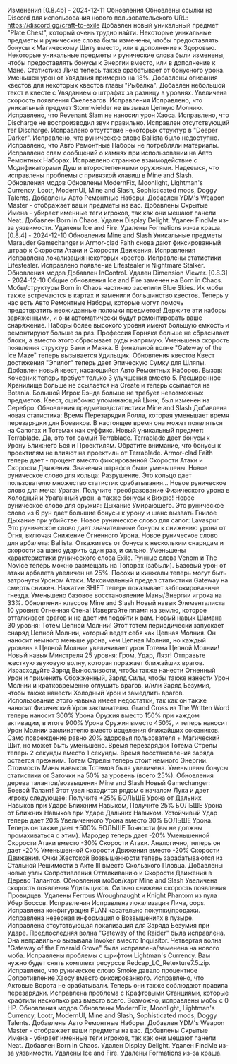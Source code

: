 Изменения
[0.8.4b] - 2024-12-11
Обновления
Обновлены ссылки на Discord для использования нового пользовательского URL: https://discord.gg/craft-to-exile
Добавлен новый уникальный предмет "Plate Chest", который очень трудно найти.
Некоторые уникальные предметы и рунические слова были изменены, чтобы предоставлять бонусы к Магическому Щиту вместо, или в дополнение к Здоровью.
Некоторые уникальные предметы и рунические слова были изменены, чтобы предоставлять бонусы к Энергии вместо, или в дополнение к Мане.
Статистика Лича теперь также срабатывает от бонусного урона.
Уменьшен урон от Увядания примерно на 18%.
Добавлены описания квестов для некоторых квестов главы "Рыбалка".
Добавлен небольшой текст в квесте с Увяданием о штрафах за разницу в уровнях.
Увеличена скорость появления Скелевагов.
Исправления
Исправлено, что уникальный предмет Stormwielder не вызывал Цепную Молнию.
Исправлено, что Revenant Slam не наносил урон Хаоса.
Исправлено, что Discharge не воспроизводил звук правильно.
Исправлен отсутствующий тег Discharge.
Исправлено отсутствие некоторых структур в "Deeper Darker".
Исправлено, что руническое слово Ballista было недоступно.
Исправлено, что Авто Ремонтные Наборы не потребляли материалы.
Исправлено спам сообщений о камнях при использовании на Авто Ремонтных Наборах.
Исправлено странное взаимодействие с Модификаторами Душ и второстепенными оружиями.
Надеемся, что исправлены проблемы с привязкой клавиш в Mine and Slash.
Обновления модов
Обновлены ModernFix, Moonlight, Lightman's Currency, Lootr, ModernUI, Mine and Slash, Sophisticated mods, Doggy Talents.
Добавлены Авто Ремонтные Наборы.
Добавлен YDM's Weapon Master - отображает ваши предметы на вас.
Добавлены Скрытые Имена - убирает именные теги игроков, так как они мешают панели Neat.
Добавлен Born in Chaos.
Удален Display Delight.
Удален FindMe из-за уязвимости.
Удалены Ice and Fire.
Удалены Formations из-за краша.
[0.8.4] - 2024-12-10
Обновления Mine and Slash
Уникальные предметы Marauder Gamechanger и Armor-clad Faith снова дают фиксированный штраф к Скорости Атаки и Скорости Движения.
Исправления
Исправлена локализация некоторых квестов.
Исправлены статистики Lifestealer.
Исправлено появление Lifestealer и Nightmare Stalker.
Обновления модов
Добавлен InControl.
Удален Dimension Viewer.
[0.8.3] - 2024-12-10
Общие обновления
Ice and Fire заменен на Born in Chaos. Мобы/структуры Born in Chaos частично заселили Blue Skies. Их мобы также встречаются в картах и заменили большинство квестов.
Теперь у нас есть Авто Ремонтные Наборы, которые могут помочь предотвратить неожиданные поломки предметов! Держите эти наборы заряженными, и они автоматически будут ремонтировать ваше снаряжение. Наборы более высокого уровня имеют большую емкость и ремонтируют больше за раз.
Профессия Горняка больше не сбрасывает блоки, а вместо этого сбрасывает руды напрямую.
Уменьшена скорость появления структур Бани и Маяка.
В финальной волне "Gateway of the Ice Maze" теперь вызывается Удильщик.
Обновления квестов
Квест достижения "Эпилог" теперь дает Эпическую Сумку для Шляпы.
Добавлен новый квест, касающийся Авто Ремонтных Наборов.
Вызов: Кочевник теперь требует только 3 улучшения вместо 5.
Расширенное Хранилище больше не ссылается на Create и теперь ссылается на Botania.
Большой Игрок Бэнда больше не требует невозможных предметов.
Квест, ошибочно упоминающий Цинк, был изменен на Серебро.
Обновления предметов/статистики Mine and Slash
Добавлена новая статистика: Время Перезарядки Ролла, которая уменьшает время перезарядки для Боевиков. В настоящее время она может появляться на Сапогах и Тотемах как суффикс.
Новый уникальный предмет: Terrablade. Да, это тот самый Terrablade. Terrablade дает бонусы к Урону Ближнего Боя и Проектилям. Обратите внимание, что бонусы к проектилям не влияют на проектиль от Terrablade.
Armor-clad Faith теперь дает - процент вместо фиксированной Скорости Атаки и Скорости Движения. Значения штрафов были уменьшены.
Новое руническое слово для кольца: Разрушение. Это кольцо дает пользователю множество статистик срабатывания...
Новое руническое слово для меча: Ураган. Получите преобразование Физического урона в Холодный и Ураганный урон, а также бонусы к Вихрю!
Новое руническое слово для оружия: Дыхание Умирающего. Это руническое слово из 6 рун дает большие бонусы к урону и шанс вызвать Гнилое Дыхание при убийстве.
Новое руническое слово для сапог: Lavaspur. Это руническое слово дает значительные бонусы к снижению урона от Огня, включая Снижение Огненного Урона.
Новое руническое слово для арбалета: Ballista. Откажитесь от бонуса к нескольким снарядам и скорости за шанс ударить один раз, и сильно.
Уменьшены характеристики рунического слова Exile.
Рунные слова Venom и The Novice теперь можно размещать на Топорах (забыли).
Базовый урон от атаки арбалета увеличен на 25%.
Посохи и кинжалы теперь могут быть затронуты Уроном Атаки.
Максимальный предел статистики Gateway на смерть снижен.
Нажатие SHIFT теперь показывает заблокированные гнезда.
Уменьшено базовое восстановление Маны/Энергии игрока на 33%.
Обновления классов Mine and Slash
Новый навык Элементалиста 10 уровня: Огненная Стена! Извергайте пламя на землю, которое отталкивает врагов и не дает им подойти к вам.
Новый навык Шамана 30 уровня: Тотем Цепной Молнии! Этот тотем периодически запускает снаряд Цепной Молнии, который ведет себя как Цепная Молния. Он наносит немного меньше урона, чем Цепная Молния, но каждый уровень в Цепной Молнии увеличивает урон Тотема Цепной Молнии!
Новый навык Минстреля 25 уровня: Гром, Удар, Лязг! Отправьте жесткую звуковую волну, которая поражает ближайших врагов. Израсходуйте Заряд Выносливости, чтобы также нанести Огненный Урон и применить Обожженный, Заряд Силы, чтобы также нанести Урон Молнии и кратковременно оглушить врагов, и/или Заряд Безумия, чтобы также нанести Холодный Урон и замедлить врагов. Использование этого навыка имеет недостатки, так как он также наносит Физический Урон заклинателю.
Grand Cross из The Written Word теперь наносит 300% Урона Оружия вместо 150% при каждом активации, в итоге 900% Урона Оружия вместо 450%, и теперь наносит Урон Молнии заклинателю вместо исцеления ближайших союзников. Само повреждение равно 20% здоровья пользователя + Магический Щит, но может быть уменьшено.
Время перезарядки Тотема Стрелы теперь 2 секунды вместо 1 секунды. Время восстановления заряда остается прежним.
Тотем Стрелы теперь стоит немного Энергии.
Стоимость Маны навыков Тотемов была увеличена.
Уменьшены бонусы статистики от Заточки на 50% за уровень (всего 25%).
Обновления дерева талантов/возвышения Mine and Slash
Новый Gamechanger: Боевой Талант! Этот узел находится рядом с началом Лука и дает игроку следующее: Получите +25% БОЛЬШЕ Урона от Дальних Навыков при Ударе Ближним Навыком, Получите 25% БОЛЬШЕ Урона от Ближних Навыков при Ударе Дальних Навыком.
Устойчивый Удар теперь дает 20% Увеличенного Урона вместо 30% БОЛЬШЕ Урона. Теперь он также дает +500% БОЛЬШЕ Точности (вы не должны промахиваться с этим).
Мародер теперь дает -20% Уменьшенной Скорости Атаки вместо -30% Скорости Атаки. Аналогично, теперь он дает -20% Уменьшенной Скорости Движения вместо -20% Скорости Движения.
Очки Жестокой Возвышенности теперь зарабатываются из Стальной Решимости в Акте III вместо Скользкого Пловца.
Добавлены новые узлы Сопротивления Отталкиванию и Скорости Движения в Дерево Талантов.
Обновления мобов/карт Mine and Slash
Увеличена скорость появления Удильщиков.
Сильно снижена скорость появления Провидцев.
Удалены Ferrous Wroughnaught и Knight Phantom из пула Убер Боссов.
Исправления
Исправлена локализация Лича, оops.
Исправлена конфигурация FLAN касательно покупки/продажи.
Исправлена неверная информация о Возвышениях в пузыре.
Исправлена отсутствующая локализация для Заряда Безумия при Ударе.
Предпоследняя волна "Gateway of the Raider" была исправлена. Она неправильно вызывала Invoker вместо Inquisitor.
Четвертая волна "Gateway of the Emerald Grove" была исправлена/заменена на нового моба.
Исправлены проблемы с шрифтом Lightman's Currency. Вам нужно будет снять комплект ресурсов Redcap_LC_Retexture7.5.zip.
Исправлено, что руническое слово Smoke давало процентное Сопротивление Хаосу вместо фиксированного.
Исправлено, что Актовые Ворота не срабатывали. Теперь они также соблюдают правила перезарядки.
Исправлена проблема с Крафтовыми Станциями, которые крафтили несколько раз вместо всего.
Возможно, исправлены мобы с 0 HP.
Обновления модов
Обновлены ModernFix, Moonlight, Lightman's Currency, Lootr, ModernUI, Mine and Slash, Sophisticated mods, Doggy Talents.
Добавлены Авто Ремонтные Наборы.
Добавлен YDM's Weapon Master - отображает ваши предметы на вас.
Добавлены Скрытые Имена - убирает именные теги игроков, так как они мешают панели Neat.
Добавлен Born in Chaos.
Удален Display Delight.
Удален FindMe из-за уязвимости.
Удалены Ice and Fire.
Удалены Formations из-за краша.
